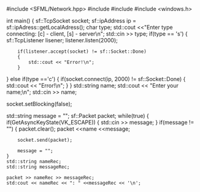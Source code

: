 #include <SFML/Network.hpp>
#include <iostream>
#include <string>
#include <windows.h>

int main()
{
    sf::TcpSocket socket;
    sf::ipAddress ip = sf::ipAdress::getLocalAdress();
    char type;
    std::cout <<"Enter type connecting: [c] - client, [s] - server\n";
    std::cin >> type;
    if(type == 's')
    {
        sf::TcpListener lisener;
        listener.listen(2000);
        
        if(listener.accept(socket) != sf::Socket::Done)
        {
            std::cout << "Error!\n";
        }
}
else if(type =='c')
{
    if(socket.connect(ip, 2000) != sf::Socket::Done)
    {
        std::cout << "Error!\n";
    }
}
std::string name;
std::cout << "Enter your name;\n";
std::cin >> name;

socket.setBlocking(false);

std::string message = "";
sf::Packet packet;
while(true)
{
    if(GetAsyncKeyState(VK_ESCAPE))
    {
        std::cin >> message;
    }
    if(message != "")
    {
        packet.clear();
        packet <<name <<message;

        socket.send(packet);

        message = "";
    } 
    std::string nameRec;
    std::string messageRec;

    packet >> nameRec >> messageRec;
    std:cout << nameRec << ": " <<messageRec << '\n';
